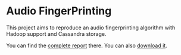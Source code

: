 # Audio FingerPrinting
This project aims to reproduce an audio fingerprinting algorithm with Hadoop support and Cassandra storage.

You can find the [complete report](https://github.com/franblas/AudioFingerPrinting/blob/master/audio_finger_printing.pdf) there. You can also [download it](audio_finger_printing.pdf).
